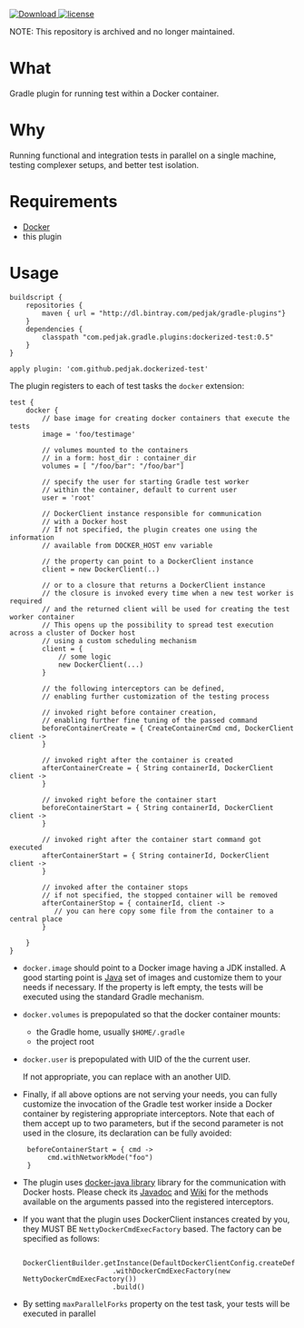 [![Download](https://api.bintray.com/packages/pedjak/gradle-plugins/dockerized-test/images/download.svg) ](https://bintray.com/pedjak/gradle-plugins/dockerized-test/_latestVersion)
[![license](https://img.shields.io/github/license/pedjak/gradle-dockerized-test-plugin.svg)]()

NOTE: This repository is archived and no longer maintained.

What
====

Gradle plugin for running test within a Docker container.

Why
===

Running functional and integration tests in parallel on a single machine,
testing complexer setups, and better test isolation.

Requirements
============

* [Docker](http://www.docker.com)
* this plugin

Usage
=====



    buildscript {
        repositories {
            maven { url = "http://dl.bintray.com/pedjak/gradle-plugins"}
        }
        dependencies {
            classpath "com.pedjak.gradle.plugins:dockerized-test:0.5"
        }
    }
    
    apply plugin: 'com.github.pedjak.dockerized-test'


The plugin registers to each of test tasks the `docker` extension:

    test {
        docker {
            // base image for creating docker containers that execute the tests
            image = 'foo/testimage' 
            
            // volumes mounted to the containers
            // in a form: host_dir : container_dir
            volumes = [ "/foo/bar": "/foo/bar"] 
            
            // specify the user for starting Gradle test worker 
            // within the container, default to current user
            user = 'root' 
            
            // DockerClient instance responsible for communication
            // with a Docker host
            // If not specified, the plugin creates one using the information
            // available from DOCKER_HOST env variable
            
            // the property can point to a DockerClient instance
            client = new DockerClient(..)
            
            // or to a closure that returns a DockerClient instance
            // the closure is invoked every time when a new test worker is required
            // and the returned client will be used for creating the test worker container
            // This opens up the possibility to spread test execution across a cluster of Docker host
            // using a custom scheduling mechanism
            client = {
                // some logic
                new DockerClient(...)
            }
            
            // the following interceptors can be defined,
            // enabling further customization of the testing process
            
            // invoked right before container creation, 
            // enabling further fine tuning of the passed command
            beforeContainerCreate = { CreateContainerCmd cmd, DockerClient client ->
            }
            
            // invoked right after the container is created
            afterContainerCreate = { String containerId, DockerClient client ->
            }
            
            // invoked right before the container start
            beforeContainerStart = { String containerId, DockerClient client ->
            }
            
            // invoked right after the container start command got executed
            afterContainerStart = { String containerId, DockerClient client ->
            }

            // invoked after the container stops
            // if not specified, the stopped container will be removed
            afterContainerStop = { containerId, client ->
               // you can here copy some file from the container to a central place
            }
            
        }
    }
    
* `docker.image` should point to a Docker image having a JDK installed. A good starting point is 
[Java](https://hub.docker.com/_/java/) set of images and customize
them to your needs if necessary.  If the property is left empty, the tests will be executed
using the standard Gradle mechanism.

* `docker.volumes` is prepopulated so that the docker container mounts:
    * the Gradle home, usually `$HOME/.gradle`
    * the project root
    
* `docker.user` is prepopulated with UID of the the current user.
 
    If not appropriate, you can replace with an another UID.
    
* Finally, if all above options are not serving your needs, you can fully customize
the invocation of the Gradle test worker inside a Docker container by registering
appropriate interceptors. Note that each of them accept up to two parameters, but if the second parameter
is not used in the closure, its declaration can be fully avoided:

       beforeContainerStart = { cmd ->
            cmd.withNetworkMode("foo")
       }

* The plugin uses [docker-java library](https://github.com/docker-java/docker-java) library for the communication with Docker hosts.
Please check its [Javadoc](https://mavenbrowse.pauldoo.com/central/com/github/docker-java/docker-java/3.0.6/docker-java-3.0.6-javadoc.jar/-/index.html)
and [Wiki](https://github.com/docker-java/docker-java/wiki) for the methods available on the arguments passed into the registered interceptors.

* If you want that the plugin uses DockerClient instances created by you, they MUST BE `NettyDockerCmdExecFactory`
based. The factory can be specified as follows:

        DockerClientBuilder.getInstance(DefaultDockerClientConfig.createDefaultConfigBuilder())
                            .withDockerCmdExecFactory(new NettyDockerCmdExecFactory())
                            .build()
   
* By setting `maxParallelForks` property on the test task, your tests will be executed in parallel
 
